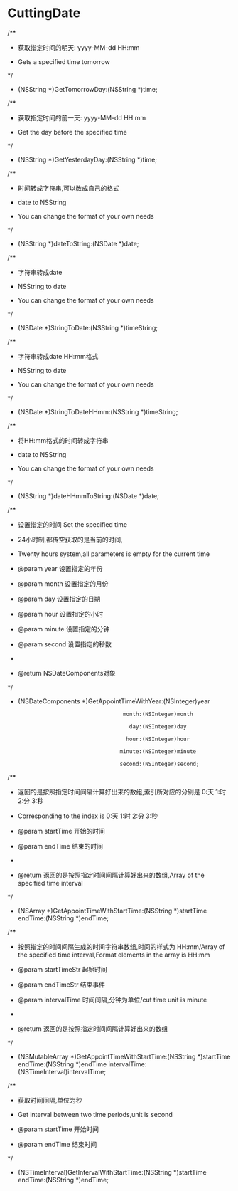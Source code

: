 # CuttingDate
/**

 *  获取指定时间的明天: yyyy-MM-dd HH:mm

 *  Gets a specified time tomorrow

 */

+ (NSString *)GetTomorrowDay:(NSString *)time;



/**

 *  获取指定时间的前一天: yyyy-MM-dd HH:mm

 *  Get the day before the specified time

 */

+ (NSString *)GetYesterdayDay:(NSString *)time;





/**

 *  时间转成字符串,可以改成自己的格式

 *  date to NSString

 *  You can change the format of your own needs

 */

+ (NSString *)dateToString:(NSDate *)date;



/**

 *  字符串转成date

 *  NSString to date

 *  You can change the format of your own needs

 */

+ (NSDate *)StringToDate:(NSString *)timeString;





/**

 *  字符串转成date HH:mm格式

 *  NSString to date

 *  You can change the format of your own needs

 */

+ (NSDate *)StringToDateHHmm:(NSString *)timeString;



/**

 *  将HH:mm格式的时间转成字符串

 *  date to NSString

 *  You can change the format of your own needs

 */

+ (NSString *)dateHHmmToString:(NSDate *)date;



/**

 *  设置指定的时间 Set the specified time

 *  24小时制,都传空获取的是当前的时间,

 *  Twenty hours system,all parameters is empty for the current time

 *  @param year   设置指定的年份

 *  @param month  设置指定的月份

 *  @param day    设置指定的日期

 *  @param hour   设置指定的小时

 *  @param minute 设置指定的分钟

 *  @param second 设置指定的秒数

 *

 *  @return NSDateComponents对象

 */

+ (NSDateComponents *)GetAppointTimeWithYear:(NSInteger)year

                                       month:(NSInteger)month

                                         day:(NSInteger)day

                                        hour:(NSInteger)hour

                                      minute:(NSInteger)minute

                                      second:(NSInteger)second;



/**

 *  返回的是按照指定时间间隔计算好出来的数组,索引所对应的分别是 0:天 1:时 2:分 3:秒

 *  Corresponding to the index is 0:天 1:时 2:分 3:秒

 *  @param startTime 开始的时间

 *  @param endTime   结束的时间

 *

 *  @return 返回的是按照指定时间间隔计算好出来的数组,Array of the specified time interval

 */

+ (NSArray *)GetAppointTimeWithStartTime:(NSString *)startTime endTime:(NSString *)endTime;





/**

 *  按照指定的时间间隔生成的时间字符串数组,时间的样式为 HH:mm/Array of the specified time interval,Format elements in the array is HH:mm

 *  @param startTimeStr 起始时间

 *  @param endTimeStr   结束事件

 *  @param intervalTime 时间间隔,分钟为单位/cut time unit is minute

 *

 *  @return 返回的是按照指定时间间隔计算好出来的数组

 */

+ (NSMutableArray *)GetAppointTimeWithStartTime:(NSString *)startTime endTime:(NSString *)endTime intervalTime:(NSTimeInterval)intervalTime;



/**

 *  获取时间间隔,单位为秒

 *  Get interval between two time periods,unit is second

 *  @param startTime 开始时间

 *  @param endTime   结束时间

 */

+ (NSTimeInterval)GetIntervalWithStartTime:(NSString *)startTime endTime:(NSString *)endTime;
